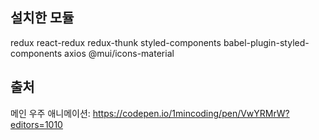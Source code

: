 ## 설치한 모듈

redux
react-redux
redux-thunk
styled-components
babel-plugin-styled-components
axios
@mui/icons-material

## 출처

메인 우주 애니메이션: https://codepen.io/1mincoding/pen/VwYRMrW?editors=1010
